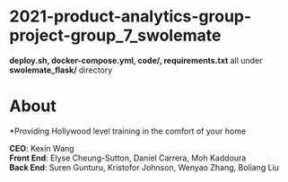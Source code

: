 # 2021-product-analytics-group-project-group_7_swolemate
__deploy.sh, docker-compose.yml, code/, requirements.txt__ all under __swolemate_flask/__ directory

# About

*Providing Hollywood level training in the comfort of your home

**CEO**: Kexin Wang <br>
**Front End**:  Elyse Cheung-Sutton, Daniel Carrera, Moh Kaddoura <br>
**Back End**: Suren Gunturu, Kristofor Johnson, Wenyao Zhang, Boliang Liu
